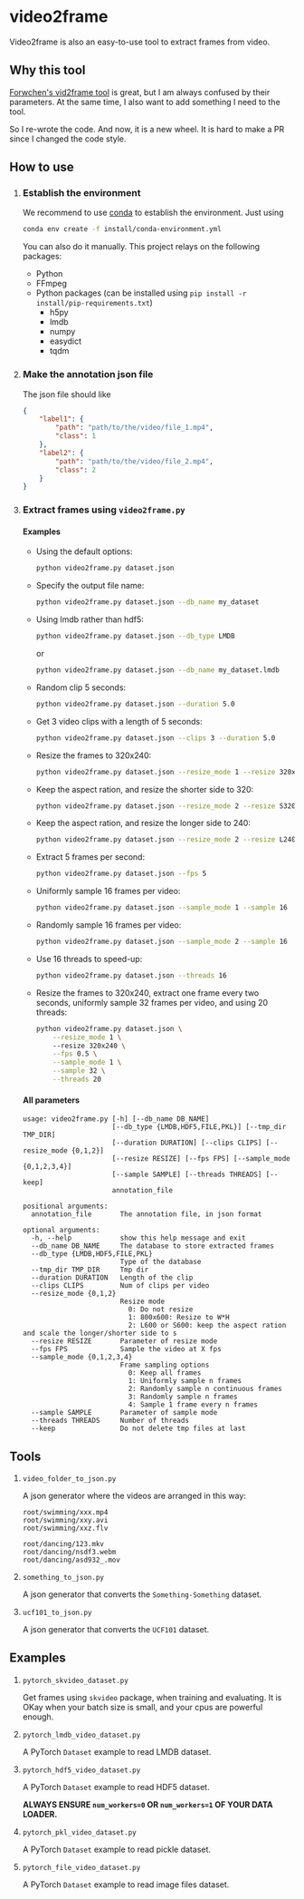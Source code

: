 # video2frame

Video2frame is also an easy-to-use tool to extract frames from video.

## Why this tool

[Forwchen's vid2frame tool](https://github.com/forwchen/vid2frame) is great, but I am always confused by their parameters. At the same time, I also want to add something I need to the tool. 

So I re-wrote the code. And now, it is a new wheel. It is hard to make a PR since I changed the code style. 

## How to use

1. ### Establish the environment
    
    We recommend to use [conda](https://conda.io/) to establish the environment. Just using 
    
    ```sh
    conda env create -f install/conda-environment.yml
    ```
    
    You can also do it manually. This project relays on the following packages:
    
    - Python
    - FFmpeg
    - Python packages (can be installed using `pip install -r install/pip-requirements.txt`)
        + h5py
        + lmdb
        + numpy
        + easydict
        + tqdm
    
1. ### Make the annotation json file
    
    The json file should like
    
    ```json
    {
        "label1": {
            "path": "path/to/the/video/file_1.mp4",
            "class": 1
        },
        "label2": {
            "path": "path/to/the/video/file_2.mp4",
            "class": 2
        }
    }
    ```
    
1. ### Extract frames using `video2frame.py`
    
    #### Examples
    
    + Using the default options:
     
        ```sh
        python video2frame.py dataset.json
        ```
        
    + Specify the output file name:
    
        ```sh
        python video2frame.py dataset.json --db_name my_dataset
        ```
        
    + Using lmdb rather than hdf5:
    
        ```sh
        python video2frame.py dataset.json --db_type LMDB
        ``` 
        or 
        ```sh
        python video2frame.py dataset.json --db_name my_dataset.lmdb
        ```
        
    + Random clip 5 seconds:
    
        ```sh
        python video2frame.py dataset.json --duration 5.0
        ```
        
    + Get 3 video clips with a length of 5 seconds:
    
        ```sh
        python video2frame.py dataset.json --clips 3 --duration 5.0 
        ```
    
    + Resize the frames to 320x240:
        
        ```sh
        python video2frame.py dataset.json --resize_mode 1 --resize 320x240
        ```
    
    + Keep the aspect ration, and resize the shorter side to 320:
    
        ```sh
        python video2frame.py dataset.json --resize_mode 2 --resize S320
        ```
    
    + Keep the aspect ration, and resize the longer side to 240:
    
        ```sh
        python video2frame.py dataset.json --resize_mode 2 --resize L240
        ```
        
    + Extract 5 frames per second:
    
        ```sh
        python video2frame.py dataset.json --fps 5
        ```
    
    + Uniformly sample 16 frames per video:
    
        ```sh
        python video2frame.py dataset.json --sample_mode 1 --sample 16
        ```
    
    + Randomly sample 16 frames per video:
    
        ```sh
        python video2frame.py dataset.json --sample_mode 2 --sample 16
        ```
        
    + Use 16 threads to speed-up:
    
        ```sh
        python video2frame.py dataset.json --threads 16
        ```
    
    + Resize the frames to 320x240, extract one frame every two seconds, uniformly sample 32 frames per video, and using 20 threads:
    
        ```sh
        python video2frame.py dataset.json \
            --resize_mode 1 \ 
            --resize 320x240 \
            --fps 0.5 \
            --sample_mode 1 \
            --sample 32 \
            --threads 20
        ```
        
    #### All parameters
    
    ```text
    usage: video2frame.py [-h] [--db_name DB_NAME]
                          [--db_type {LMDB,HDF5,FILE,PKL}] [--tmp_dir TMP_DIR]
                          [--duration DURATION] [--clips CLIPS] [--resize_mode {0,1,2}]
                          [--resize RESIZE] [--fps FPS] [--sample_mode {0,1,2,3,4}]
                          [--sample SAMPLE] [--threads THREADS] [--keep]
                          annotation_file
    
    positional arguments:
      annotation_file       The annotation file, in json format
    
    optional arguments:
      -h, --help            show this help message and exit
      --db_name DB_NAME     The database to store extracted frames
      --db_type {LMDB,HDF5,FILE,PKL}
                            Type of the database
      --tmp_dir TMP_DIR     Tmp dir
      --duration DURATION   Length of the clip
      --clips CLIPS         Num of clips per video
      --resize_mode {0,1,2}
                            Resize mode
                              0: Do not resize
                              1: 800x600: Resize to W*H
                              2: L600 or S600: keep the aspect ration and scale the longer/shorter side to s
      --resize RESIZE       Parameter of resize mode
      --fps FPS             Sample the video at X fps
      --sample_mode {0,1,2,3,4}
                            Frame sampling options
                              0: Keep all frames
                              1: Uniformly sample n frames
                              2: Randomly sample n continuous frames
                              3: Randomly sample n frames
                              4: Sample 1 frame every n frames
      --sample SAMPLE       Parameter of sample mode
      --threads THREADS     Number of threads
      --keep                Do not delete tmp files at last
    ```
    
## Tools

1. `video_folder_to_json.py`

    A json generator where the videos are arranged in this way:

    ```text
    root/swimming/xxx.mp4
    root/swimming/xxy.avi
    root/swimming/xxz.flv
    
    root/dancing/123.mkv
    root/dancing/nsdf3.webm
    root/dancing/asd932_.mov
    ``` 
1. `something_to_json.py`
    
    A json generator that converts the `Something-Something` dataset.

1. `ucf101_to_json.py`

    A json generator that converts the `UCF101` dataset.

## Examples

1. `pytorch_skvideo_dataset.py`

    Get frames using `skvideo` package, when training and evaluating. It is OKay when your batch size is small, and your cpus are powerful enough.

1. `pytorch_lmdb_video_dataset.py`

    A PyTorch `Dataset` example to read LMDB dataset.

1. `pytorch_hdf5_video_dataset.py`

    A PyTorch `Dataset` example to read HDF5 dataset.
    
    __ALWAYS ENSURE `num_workers=0` OR `num_workers=1` OF YOUR DATA LOADER.__

1. `pytorch_pkl_video_dataset.py`

    A PyTorch `Dataset` example to read pickle dataset.
    
1. `pytorch_file_video_dataset.py`

    A PyTorch `Dataset` example to read image files dataset.